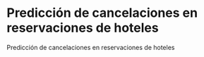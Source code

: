# Predicción de cancelaciones en reservaciones de hoteles
Predicción de cancelaciones en reservaciones de hoteles
